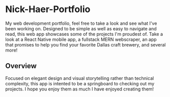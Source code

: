 # Nick-Haer-Portfolio
My web development portfolio, feel free to take a look and see what I've been working on.
Designed to be simple as well as easy to navigate and read, this web app showcases some of the projects I'm proudest of. Take a look at a React Native mobile app, a fullstack MERN webscraper, an app that promises to help you find your favorite Dallas craft brewery, and several more!

## Overview
Focused on elegant design and visual storytelling rather than technical complexity, this app is intented to be a springboard to checking out my projects. I hope you enjoy them as much I have enjoyed creating them!


